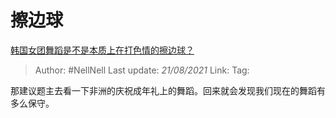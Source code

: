 # 擦边球
[韩国女团舞蹈是不是本质上在打色情的擦边球？](https://www.zhihu.com/question/35317151/answer/866583892)

> Author: #NellNell 
> Last update: *21/08/2021* 
> Link:
> Tag: 

那建议题主去看一下非洲的庆祝成年礼上的舞蹈。回来就会发现我们现在的舞蹈有多么保守。